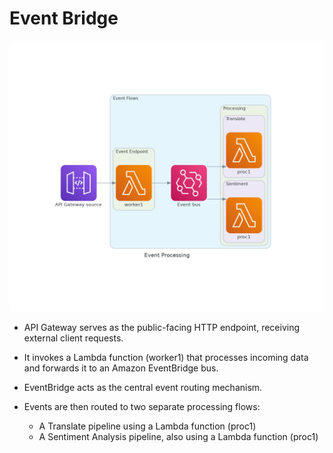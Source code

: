# Event Bridge 

![](./diagram.png)
- API Gateway serves as the public-facing HTTP endpoint, receiving external client requests.

- It invokes a Lambda function (worker1) that processes incoming data and forwards it to an Amazon EventBridge bus.
- EventBridge acts as the central event routing mechanism.
- Events are then routed to two separate processing flows:
  - A Translate pipeline using a Lambda function (proc1)
  - A Sentiment Analysis pipeline, also using a Lambda function (proc1)